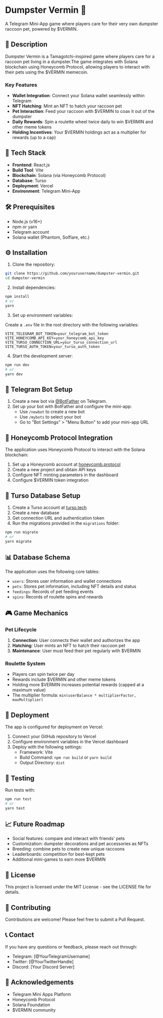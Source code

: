 # Dumpster Vermin 🦝

A Telegram Mini-App game where players care for their very own dumpster
raccoon pet, powered by $VERMIN.

## 📝 Description

Dumpster Vermin is a Tamagotchi-inspired game where players care for a raccoon
pet living in a dumpster.The game integrates with Solana blockchain using
Honeycomb Protocol, allowing players to interact with their pets using the
$VERMIN memecoin.

### Key Features

- **Wallet Integration**: Connect your Solana wallet seamlessly within Telegram
- **NFT Hatching**: Mint an NFT to hatch your raccoon pet
- **Pet Interaction**: Feed your raccoon with $VERMIN to coax it out of the dumpster
- **Daily Rewards**: Spin a roulette wheel twice daily to win $VERMIN and other
  meme tokens
- **Holding Incentives**: Your $VERMIN holdings act as a multiplier for rewards
  (up to a cap)

## 🚀 Tech Stack

- **Frontend**: React.js
- **Build Tool**: Vite
- **Blockchain**: Solana (via Honeycomb Protocol)
- **Database**: Turso
- **Deployment**: Vercel
- **Environment**: Telegram Mini-App

## 🛠️ Prerequisites

- Node.js (v16+)
- npm or yarn
- Telegram account
- Solana wallet (Phantom, Solflare, etc.)

## ⚙️ Installation

1. Clone the repository:

```bash
git clone https://github.com/yourusername/dumpster-vermin.git
cd dumpster-vermin
```

2. Install dependencies:

```bash
npm install
# or
yarn
```

3. Set up environment variables:

Create a `.env` file in the root directory with the following variables:

```env
VITE_TELEGRAM_BOT_TOKEN=your_telegram_bot_token
VITE_HONEYCOMB_API_KEY=your_honeycomb_api_key
VITE_TURSO_CONNECTION_URL=your_turso_connection_url
VITE_TURSO_AUTH_TOKEN=your_turso_auth_token
```

4. Start the development server:

```bash
npm run dev
# or
yarn dev
```

## 📱 Telegram Bot Setup

1. Create a new bot via [@BotFather](https://t.me/BotFather) on Telegram.
2. Set up your bot with BotFather and configure the mini-app:
   - Use `/newbot` to create a new bot
   - Use `/mybots` to select your bot
   - Go to "Bot Settings" > "Menu Button" to add your mini-app URL

## 🔗 Honeycomb Protocol Integration

The application uses Honeycomb Protocol to interact with the Solana blockchain:

1. Set up a Honeycomb account at [honeycomb.protocol](https://honeycomb.protocol)
2. Create a new project and obtain API keys
3. Configure NFT minting parameters in the dashboard
4. Configure $VERMIN token integration

## 💾 Turso Database Setup

1. Create a Turso account at [turso.tech](https://turso.tech)
2. Create a new database
3. Get connection URL and authentication token
4. Run the migrations provided in the `migrations` folder:

```bash
npm run migrate
# or
yarn migrate
```

## 📊 Database Schema

The application uses the following core tables:

- `users`: Stores user information and wallet connections
- `pets`: Stores pet information, including NFT details and status
- `feedings`: Records of pet feeding events
- `spins`: Records of roulette spins and rewards

## 🎮 Game Mechanics

### Pet Lifecycle

1. **Connection**: User connects their wallet and authorizes the app
2. **Hatching**: User mints an NFT to hatch their raccoon pet
3. **Maintenance**: User must feed their pet regularly with $VERMIN

### Roulette System

- Players can spin twice per day
- Rewards include $VERMIN and other meme tokens
- Holding more $VERMIN increases potential rewards (capped at a maximum value)
- The multiplier formula: `min(userBalance * multiplierFactor, maxMultiplier)`

## 🚢 Deployment

The app is configured for deployment on Vercel:

1. Connect your GitHub repository to Vercel
2. Configure environment variables in the Vercel dashboard
3. Deploy with the following settings:
   - Framework: Vite
   - Build Command: `npm run build` or `yarn build`
   - Output Directory: `dist`

## 🧪 Testing

Run tests with:

```bash
npm run test
# or
yarn test
```

## 📈 Future Roadmap

- Social features: compare and interact with friends' pets
- Customization: dumpster decorations and pet accessories as NFTs
- Breeding: combine pets to create new unique raccoons
- Leaderboards: competition for best-kept pets
- Additional mini-games to earn more $VERMIN

## 📜 License

This project is licensed under the MIT License - see the LICENSE file for details.

## 🤝 Contributing

Contributions are welcome! Please feel free to submit a Pull Request.

## 📞 Contact

If you have any questions or feedback, please reach out through:

- Telegram: [@YourTelegramUsername]
- Twitter: [@YourTwitterHandle]
- Discord: [Your Discord Server]

## 🙏 Acknowledgements

- Telegram Mini Apps Platform
- Honeycomb Protocol
- Solana Foundation
- $VERMIN community
